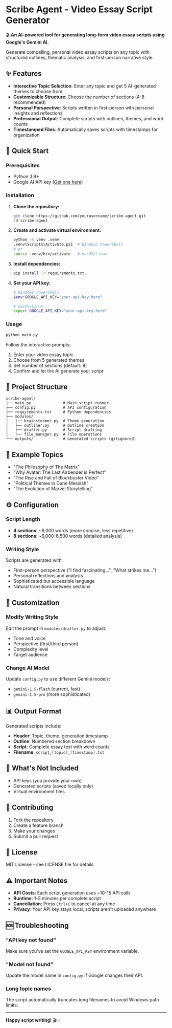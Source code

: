 # Scribe Agent - Video Essay Script Generator

🎬 **An AI-powered tool for generating long-form video essay scripts using Google's Gemini AI.**

Generate compelling, personal video essay scripts on any topic with structured outlines, thematic analysis, and first-person narrative style.

## ✨ Features

- **Interactive Topic Selection**: Enter any topic and get 5 AI-generated themes to choose from
- **Customizable Structure**: Choose the number of sections (4-8 recommended)
- **Personal Perspective**: Scripts written in first-person with personal insights and reflections
- **Professional Output**: Complete scripts with outlines, themes, and word counts
- **Timestamped Files**: Automatically saves scripts with timestamps for organization

## 🚀 Quick Start

### Prerequisites

- Python 3.8+
- Google AI API key ([Get one here](https://makersuite.google.com/app/apikey))

### Installation

1. **Clone the repository:**
   ```bash
   git clone https://github.com/yourusername/scribe-agent.git
   cd scribe-agent
   ```

2. **Create and activate virtual environment:**
   ```bash
   python -m venv .venv
   .venv\Scripts\Activate.ps1  # Windows PowerShell
   # or
   source .venv/bin/activate   # macOS/Linux
   ```

3. **Install dependencies:**
   ```bash
   pip install -r requirements.txt
   ```

4. **Set your API key:**
   ```bash
   # Windows PowerShell
   $env:GOOGLE_API_KEY="your-api-key-here"
   
   # macOS/Linux
   export GOOGLE_API_KEY="your-api-key-here"
   ```

### Usage

```bash
python main.py
```

Follow the interactive prompts:
1. Enter your video essay topic
2. Choose from 5 generated themes  
3. Set number of sections (default: 8)
4. Confirm and let the AI generate your script

## 📁 Project Structure

```
scribe-agent/
├── main.py              # Main script runner
├── config.py            # API configuration
├── requirements.txt     # Python dependencies
├── modules/
│   ├── brainstormer.py  # Theme generation
│   ├── outliner.py      # Outline creation
│   ├── drafter.py       # Script drafting
│   └── file_manager.py  # File operations
└── outputs/             # Generated scripts (gitignored)
```

## 🎯 Example Topics

- "The Philosophy of The Matrix"
- "Why Avatar: The Last Airbender is Perfect"
- "The Rise and Fall of Blockbuster Video"
- "Political Themes in Dune Messiah"
- "The Evolution of Marvel Storytelling"

## ⚙️ Configuration

### Script Length
- **4 sections**: ~6,000 words (more concise, less repetitive)
- **8 sections**: ~6,000-6,500 words (detailed analysis)

### Writing Style
Scripts are generated with:
- First-person perspective ("I find fascinating...", "What strikes me...")
- Personal reflections and analysis
- Sophisticated but accessible language
- Natural transitions between sections

## 🔧 Customization

### Modify Writing Style
Edit the prompt in `modules/drafter.py` to adjust:
- Tone and voice
- Perspective (first/third person)  
- Complexity level
- Target audience

### Change AI Model
Update `config.py` to use different Gemini models:
- `gemini-1.5-flash` (current, fast)
- `gemini-1.5-pro` (more sophisticated)

## 📊 Output Format

Generated scripts include:
- **Header**: Topic, theme, generation timestamp
- **Outline**: Numbered section breakdown
- **Script**: Complete essay text with word counts
- **Filename**: `script_[topic]_[timestamp].txt`

## 🚫 What's Not Included

- API keys (you provide your own)
- Generated scripts (saved locally only)
- Virtual environment files

## 🤝 Contributing

1. Fork the repository
2. Create a feature branch
3. Make your changes
4. Submit a pull request

## 📝 License

MIT License - see LICENSE file for details.

## ⚠️ Important Notes

- **API Costs**: Each script generation uses ~10-15 API calls
- **Runtime**: 1-3 minutes per complete script
- **Cancellation**: Press `Ctrl+C` to cancel at any time
- **Privacy**: Your API key stays local, scripts aren't uploaded anywhere

## 🆘 Troubleshooting

### "API key not found"
Make sure you've set the `GOOGLE_API_KEY` environment variable.

### "Model not found" 
Update the model name in `config.py` if Google changes their API.

### Long topic names
The script automatically truncates long filenames to avoid Windows path limits.

---

**Happy script writing!** 🎬✨
